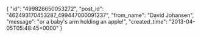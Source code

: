  {
   "id": "499826650053272",
   "post_id": "462493170453287_499447000091237",
   "from_name": "David Johansen",
   "message": "or a baby's arm holding an apple!",
   "created_time": "2013-04-05T05:48:45+0000"
 }
